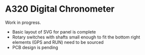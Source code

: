 #  A320 Digital Chronometer

Work in progress.

 * Basic layout of SVG for panel is complete
 * Rotary switches with shafts small enough to fit the bottom right elements (GPS and RUN) need to be sourced
 * PCB design is pending